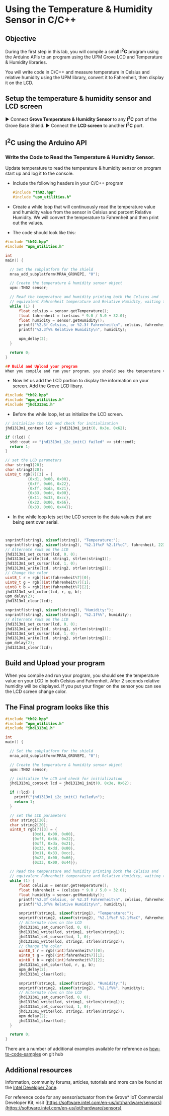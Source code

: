 # Using the Temperature & Humidity Sensor in C/C++

## Objective

During the first step in this lab, you will compile a small **I<sup>2</sup>C** program using the Arduino APIs to an program using the UPM Grove LCD and Temperature & Humidity libraries.

You will write code in C/C++ and measure temperature in Celsius and relative humidity using the UPM library, convert it to Fahrenheit, then display it on the LCD.

## Setup the temperature & humidity sensor and LCD screen

:arrow_forward: Connect **Grove Temperature & Humidity Sensor** to any **I<sup>2</sup>C** port of the Grove Base Shield.
:arrow_forward: Connect the **LCD screen** to another **I<sup>2</sup>C** port.

## **I<sup>2</sup>C** using the Arduino API

### Write the Code to Read the Temperature & Humidity Sensor.

Update <span class="icon file">temperature</span> to read the temperature & humidity sensor on program start up and log it to the console.

*  Include the following headers in your C/C++ program

  	```c
    #include "th02.hpp"
    #include "upm_utilities.h"
    ```

*  Create a while loop that will continuously read the temperature value and humidity value from the sensor in Celsius and percent Relative Humidity. We will convert the temperature to Fahrenheit and then print out the values.

*  The code should look like this:

``` c
#include "th02.hpp"
#include "upm_utilities.h"

int
main() {

  // Set the subplatform for the shield
  mraa_add_subplatform(MRAA_GROVEPI, "0");

  // Create the temperature & humidity sensor object
  upm::TH02 sensor;

  // Read the temperature and humidity printing both the Celsius and
  // equivalent Fahrenheit temperature and Relative Humidity, waiting two seconds between readings
  while (1) {
      float celsius = sensor.getTemperature();
      float fahrenheit = (celsius * 9.0 / 5.0 + 32.0);
      float humidity = sensor.getHumidity();
      printf("%2.3f Celsius, or %2.3f Fahrenheit\n", celsius, fahrenheit);
      printf("%2.3f%% Relative Humidity\n", humidity);

      upm_delay(2);
  }

  return 0;
}

## Build and Upload your program
When you compile and run your program, you should see the temperature value on your monitor via serial communication.

```
* Now let us add the LCD portion to display the information on your screen. Add the Grove LCD libary.

```c
#include "th02.hpp"
#include "upm_utilities.h"
#include "jhd1313m1.h"

```

* Before the while loop, let us initialize the LCD screen.

```c
// initialize the LCD and check for initialization
jhd1313m1_context lcd = jhd1313m1_init(0, 0x3e, 0x62);

if (!lcd) {
  std::cout << "jhd1313m1_i2c_init() failed" << std::endl;
  return 1;
}

// set the LCD parameters
char string1[20];
char string2[20];
uint8_t rgb[7][3] = {
          {0xd1, 0x00, 0x00},
          {0xff, 0x66, 0x22},
          {0xff, 0xda, 0x21},
          {0x33, 0xdd, 0x00},
          {0x11, 0x33, 0xcc},
          {0x22, 0x00, 0x66},
          {0x33, 0x00, 0x44}};

```
* In the while loop lets set the LCD screen to the data values that are being sent over serial.

```c


snprintf(string1, sizeof(string1), "Temperature:");
snprintf(string2, sizeof(string2), "%2.1f%cF %2.1f%cC", fahrenheit, 223, celsius, 223);
// Alternate rows on the LCD
jhd1313m1_set_cursor(lcd, 0, 0);
jhd1313m1_write(lcd, string1, strlen(string1));
jhd1313m1_set_cursor(lcd, 1, 0);
jhd1313m1_write(lcd, string2, strlen(string2));
// Change the color
uint8_t r = rgb[(int)fahrenheit%7][0];
uint8_t g = rgb[(int)fahrenheit%7][1];
uint8_t b = rgb[(int)fahrenheit%7][2];
jhd1313m1_set_color(lcd, r, g, b);
upm_delay(2);
jhd1313m1_clear(lcd);

snprintf(string1, sizeof(string1), "Humidity:");
snprintf(string2, sizeof(string2), "%2.1f%%", humidity);
// Alternate rows on the LCD
jhd1313m1_set_cursor(lcd, 0, 0);
jhd1313m1_write(lcd, string1, strlen(string1));
jhd1313m1_set_cursor(lcd, 1, 0);
jhd1313m1_write(lcd, string2, strlen(string2));
upm_delay(2);
jhd1313m1_clear(lcd);

```
## Build and Upload your program
When you compile and run your program, you should see the temperature value on your LCD in both Celsius and Fahrenheit. After 2 seconds relative humidity will be displayed.  If you put your finger on the sensor you can see the LCD screen change color.

## The Final program looks like this
```c
#include "th02.hpp"
#include "upm_utilities.h"
#include "jhd1313m1.h"

int
main() {

  // Set the subplatform for the shield
  mraa_add_subplatform(MRAA_GROVEPI, "0");

  // Create the temperature & humidity sensor object
  upm::TH02 sensor;

  // initialize the LCD and check for initialization
  jhd1313m1_context lcd = jhd1313m1_init(0, 0x3e, 0x62);

  if (!lcd) {
    printf("jhd1313m1_i2c_init() failed\n");
    return 1;
  }

  // set the LCD parameters
  char string1[20];
  char string2[20];
  uint8_t rgb[7][3] = {
            {0xd1, 0x00, 0x00},
            {0xff, 0x66, 0x22},
            {0xff, 0xda, 0x21},
            {0x33, 0xdd, 0x00},
            {0x11, 0x33, 0xcc},
            {0x22, 0x00, 0x66},
            {0x33, 0x00, 0x44}};

  // Read the temperature and humidity printing both the Celsius and
  // equivalent Fahrenheit temperature and Relative Humidity, waiting two seconds between readings
  while (1) {
      float celsius = sensor.getTemperature();
      float fahrenheit = (celsius * 9.0 / 5.0 + 32.0);
      float humidity = sensor.getHumidity();
      printf("%2.3f Celsius, or %2.3f Fahrenheit\n", celsius, fahrenheit);
      printf("%2.3f%% Relative Humidity\n", humidity);

      snprintf(string1, sizeof(string1), "Temperature:");
      snprintf(string2, sizeof(string2), "%2.1f%cF %2.1f%cC", fahrenheit, 223, celsius, 223);
      // Alternate rows on the LCD
      jhd1313m1_set_cursor(lcd, 0, 0);
      jhd1313m1_write(lcd, string1, strlen(string1));
      jhd1313m1_set_cursor(lcd, 1, 0);
      jhd1313m1_write(lcd, string2, strlen(string2));
      // Change the color
      uint8_t r = rgb[(int)fahrenheit%7][0];
      uint8_t g = rgb[(int)fahrenheit%7][1];
      uint8_t b = rgb[(int)fahrenheit%7][2];
      jhd1313m1_set_color(lcd, r, g, b);
      upm_delay(2);
      jhd1313m1_clear(lcd);

      snprintf(string1, sizeof(string1), "Humidity:");
      snprintf(string2, sizeof(string2), "%2.1f%%", humidity);
      // Alternate rows on the LCD
      jhd1313m1_set_cursor(lcd, 0, 0);
      jhd1313m1_write(lcd, string1, strlen(string1));
      jhd1313m1_set_cursor(lcd, 1, 0);
      jhd1313m1_write(lcd, string2, strlen(string2));
      upm_delay(2);
      jhd1313m1_clear(lcd);
  }

  return 0;
}
```

There are a number of additional examples available for reference as [how-to-code-samples](https://github.com/intel-iot-devkit/how-to-code-samples) on git hub

## Additional resources

Information, community forums, articles, tutorials and more can be found at the [Intel Developer Zone](https://software.intel.com/iot).

For reference code for any sensor/actuator from the Grove* IoT Commercial Developer Kit, visit [https://software.intel.com/en-us/iot/hardware/sensors](https://software.intel.com/en-us/iot/hardware/sensors)
